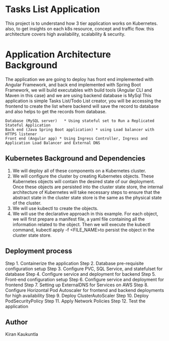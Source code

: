 # Tasks List Application 

This project is to understand how 3 tier application works on Kubernetes. also, to get insights on each k8s resource, concept and traffic flow. this architecture covers high availability, scalability & security.

# Application Architecture Background


The application we are going to deploy has front end implemented with Angular Framework, and back end implemented with Spring Boot Framework, we will build executables with build tools (Angular CLI and Maven in this case) and we are using backend database is MySql
This application is simple Tasks List/Todo List creator, you will be accessing the frontend to create the list where backend will save the record to database and also helps to get the records from database.

	Database (MySQL server)   * Using stateful set to Run a Replicated Stateful Application 
	Back end (Java Spring Boot application) * using Load balancer with HTTPS listener
	Front end (Angular app) * Using Ingress Controller, Ingress and Application Load Balancer and External DNS

## Kubernetes Background and Dependencies
1.	We will deploy all of these components on a Kubernetes cluster. 
2.	We will configure the cluster by creating Kubernetes objects. These Kubernetes objects will contain the desired state of our deployment. Once these objects are persisted into the cluster state store, the internal architecture of Kubernetes will take necessary steps to ensure that the abstract state in the cluster state store is the same as the physical state of the cluster.
3.	We will use kubectl to create the objects.
4.	We will use the declarative approach in this example. For each object, we will first prepare a manifest file, a yaml file containing all the information related to the object. Then we will execute the kubectl command, kubectl apply -f <FILE_NAME>to persist the object in the cluster state store.


## Deployment process 
Step 1. Containerize the application
Step 2. Database pre-requisite configuration setup
Step 3. Configure PVC, SQL Service, and statefulset for database
Step 4. Configure service and deployment for backend
Step 5. Front-end configuration setup 
Step 6. Configure service and deployment for frontend
Step 7. Setting up ExternalDNS for Services on AWS
Step 8. Configure Horizontal Pod Autoscaler for frontend and backend deployments for high availability
Step 9. Deploy ClusterAutoScaler
Step 10. Deploy PodSecurityPolicy
Step 11. Apply Network Policies
Step 12. Test the application





## Author

Kiran Kaukuntla
